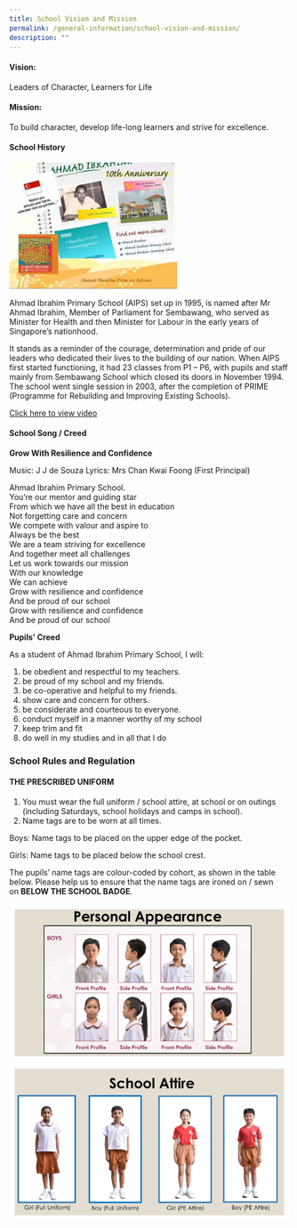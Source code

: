```yaml
---
title: School Vision and Mission
permalink: /general-information/school-vision-and-mission/
description: ""
---
```

#### Vision:  
	
Leaders of Character, Learners for Life


#### Mission:

To build character, develop life-long learners and strive for excellence.




#### School History

<img src="/images/school%20history.jpg" alt="School History" style="width:60%">

Ahmad Ibrahim Primary School (AIPS) set up in 1995, is named after Mr Ahmad Ibrahim, Member of Parliament for Sembawang, who served as Minister for Health and then Minister for Labour in the early years of Singapore’s nationhood.

It stands as a reminder of the courage, determination and pride of our leaders who dedicated their lives to the building of our nation. When AIPS first started functioning, it had 23 classes from P1 – P6, with pupils and staff mainly from Sembawang School which closed its doors in November 1994. The school went single session in 2003, after the completion of PRIME (Programme for Rebuilding and Improving Existing Schools).

<a href="https://www.youtube.com/watch?v=G5ZE5adxCuE">Click here to view video</a>

#### School Song / Creed
			
**Grow With Resilience and Confidence**
				
Music: J J de Souza
Lyrics: Mrs Chan Kwai Foong (First Principal)

Ahmad Ibrahim Primary School. <br>
You’re our mentor and guiding star<br>
From which we have all the best in education<br>
Not forgetting care and concern<br>
We compete with valour and aspire to<br>
Always be the best<br>
We are a team striving for excellence<br>
And together meet all challenges<br>
Let us work towards our mission<br>
With our knowledge<br>
We can achieve<br>
Grow with resilience and confidence<br>
And be proud of our school<br>
Grow with resilience and confidence<br>
And be proud of our school<br>

**Pupils' Creed**

As a student of Ahmad Ibrahim Primary School, I will:

1. be obedient and respectful to my teachers.
2. be proud of my school and my friends.
3. be co-operative and helpful to my friends.
4. show care and concern for others.
5. be considerate and courteous to everyone.
6. conduct myself in a manner worthy of my school
7. keep trim and fit
8. do well in my studies and in all that I do

### School Rules and Regulation

#### THE PRESCRIBED UNIFORM

1. You must wear the full uniform / school attire, at school or on outings (including Saturdays, school holidays and camps in school).
2. Name tags are to be worn at all times.

Boys: Name tags to be placed on the upper edge of the pocket.

Girls: Name tags to be placed below the school crest.

The pupils’ name tags are colour-coded by cohort, as shown in the table below.
Please help us to ensure that the name tags are ironed on / sewn on&nbsp;**BELOW THE SCHOOL BADGE**.

![](/images/school%20uniform%202%202023.png)
![](/images/school%20uniform%201%202023.png)